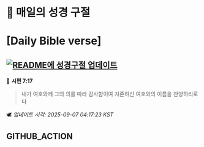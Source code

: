 # 🙏 매일의 성경 구절
# [Daily Bible verse]
## [![README에 성경구절 업데이트](https://github.com/DONGSUKA/first_test/actions/workflows/update-readme-bible.yml/badge.svg)](https://github.com/DONGSUKA/first_test/actions/workflows/update-readme-bible.yml)
<!-- START_BIBLE_VERSE -->
📖 **시편 7:17**
> 내가 여호와께 그의 의를 따라 감사함이여 지존하신 여호와의 이름을 찬양하리로다

🕊️ _업데이트 시각: 2025-09-07 04:17:23 KST_
  <!-- END_BIBLE_VERSE -->
## GITHUB_ACTION
